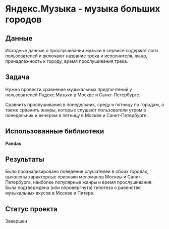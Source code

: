 # Яндекс.Музыка - музыка больших городов

## Данные
Исходные данные о прослушивании музыки в сервисе содержат логи пользователей и включают название трека и исполнителя, жанр, принадлежность к городу, время прослушивания трека.

## Задача
Нужно провести сравнение музыкальных предпочтений у пользователей Яндекс.Музыки в Москве и Санкт-Петербурге. 

Сравнить прослушивания в понедельник, среду и пятницу по городам, а также сравнить жанры, которые слушают пользователи утром в понедельник и вечером в пятницу в Москве и Санкт-Петербурге.

## Использованные библиотеки
**Pandas**

## Результаты
Было проанализировано поведение слушателей в обоих городах, выявлены характерные признаки меломанов Москвы и Санкт-Петербурга, наиболее популярные жанры и время прослушивания. Была подтверждена (или опровергнута) гипотеза о равенстве музыкальных вкусов в Москве и Питере.

## Статус проекта
Завершен
